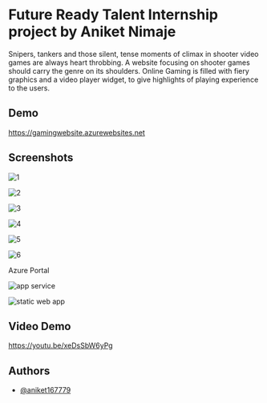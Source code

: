 # Future Ready Talent Internship project by Aniket Nimaje
Snipers, tankers and those silent, tense moments of climax in shooter video games are always heart throbbing. A website focusing on shooter games should carry the genre on its shoulders. Online Gaming is filled with fiery graphics and a video player widget, to give highlights of playing experience to the users. 


## Demo

https://gamingwebsite.azurewebsites.net
## Screenshots



![1](https://user-images.githubusercontent.com/69382363/200177047-1f04a571-85c5-420e-ab2a-c6efd1aff3ff.PNG)

![2](https://user-images.githubusercontent.com/69382363/200177165-3e3496b6-ba0c-4485-bf27-8394f0cd3d6b.PNG)

![3](https://user-images.githubusercontent.com/69382363/200177234-a7254d0a-7165-48f1-95b3-0f7f6c71a6a6.PNG)

![4](https://user-images.githubusercontent.com/69382363/200177251-c6da9298-33e6-41b8-8625-603e8be7a217.PNG)

![5](https://user-images.githubusercontent.com/69382363/200177267-3e1d5e59-a885-49fe-a385-dc6bf37db533.PNG)

![6](https://user-images.githubusercontent.com/69382363/200177281-5d8e4da5-7441-41c2-b1e0-ab310714cd02.PNG)

Azure Portal 

![app service](https://user-images.githubusercontent.com/69382363/204209837-8f00fa26-6866-41b4-bd71-684beef1b024.PNG)

![static web app](https://user-images.githubusercontent.com/69382363/204209845-9b43c78b-5279-4803-bf40-2fbd1e64ec0c.PNG)

## Video Demo

https://youtu.be/xeDsSbW6yPg

## Authors

- [@aniket167779](https://github.com/aniket167779) 
